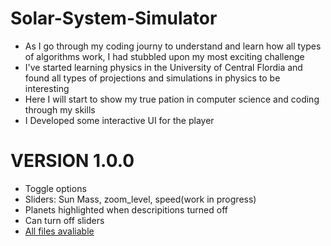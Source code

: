 # Solar-System-Simulator
- As I go through my coding journy to understand and learn how all types of algorithms work, I had stubbled upon my most exciting challenge
- I've started learning physics in the University of Central Flordia and found all types of projections and simulations in physics to be interesting
- Here I will start to show my true pation in computer science and coding through my skills
- I Developed some interactive UI for the player

# VERSION 1.0.0
- Toggle options
- Sliders: Sun Mass, zoom_level, speed(work in progress)
- Planets highlighted when descripitions turned off
- Can turn off sliders
- [All files avaliable](https://github.com/maxwelllokshin1/Solar-System-Simulator)

  

